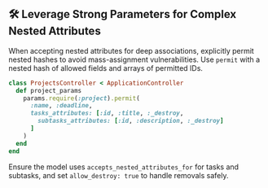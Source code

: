 ## 🛠️ Leverage Strong Parameters for Complex Nested Attributes
When accepting nested attributes for deep associations, explicitly permit nested hashes to avoid mass-assignment vulnerabilities. Use `permit` with a nested hash of allowed fields and arrays of permitted IDs.

```ruby
class ProjectsController < ApplicationController
  def project_params
    params.require(:project).permit(
      :name, :deadline,
      tasks_attributes: [:id, :title, :_destroy,
        subtasks_attributes: [:id, :description, :_destroy]
      ]
    )
  end
end
```

Ensure the model uses `accepts_nested_attributes_for` for tasks and subtasks, and set `allow_destroy: true` to handle removals safely.
